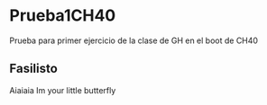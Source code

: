 # Prueba1CH40
Prueba para primer ejercicio de la clase de GH en el boot de CH40
## Fasilisto
Aiaiaia Im your little butterfly
